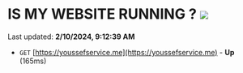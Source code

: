 # IS MY WEBSITE RUNNING ? [![](https://img.shields.io/static/v1?label=Sponsor&message=%E2%9D%A4&logo=GitHub&color=%23fe8e86)](https://github.com/sponsors/<username>)

Last updated: **2/10/2024, 9:12:39 AM**

- `GET` [https://youssefservice.me](https://youssefservice.me) - **Up** (165ms)
